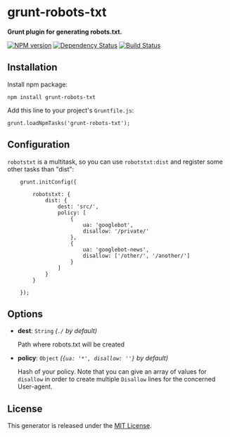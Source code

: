 grunt-robots-txt
================

**Grunt plugin for generating robots.txt.**

[![NPM version](https://badge.fury.io/js/grunt-robots-txt.png)](http://badge.fury.io/js/grunt-robots-txt)
[![Dependency Status](https://david-dm.org/t1st3/grunt-robots-txt.png?theme=shields.io)](https://david-dm.org/t1st3/grunt-robots-txt)
[![Build Status](https://travis-ci.org/T1st3/grunt-robots-txt.png?branch=master)](https://travis-ci.org/T1st3/grunt-robots-txt)


Installation
----------

Install npm package:

```
npm install grunt-robots-txt
```


Add this line to your project's `Gruntfile.js`:

```
grunt.loadNpmTasks('grunt-robots-txt');
```


Configuration
----------

`robotstxt` is a multitask, so you can use `robotstxt:dist` and register some other tasks than "dist":

```
	grunt.initConfig({
	
		robotstxt: {
			dist: {
				dest: 'src/',
				policy: [
					{
						ua: 'googlebot',
						disallow: '/private/'
					},
					{
						ua: 'googlebot-news',
						disallow: ['/other/', '/another/']
					}
				]
			}
		}
	
	});
```

Options
----------


* **dest**: `String` *(`./` by default)*

	Path where robots.txt will be created


* **policy**: `Object` *(`{ua: '*', disallow: ''}` by default)*

	Hash of your policy.
	Note that you can give an array of values for `disallow` in order to create multiple `Disallow` lines for the concerned User-agent.



License
-----------

This generator is released under the [MIT License](https://github.com/T1st3/grunt-robots-txt/blob/master/LICENSE).